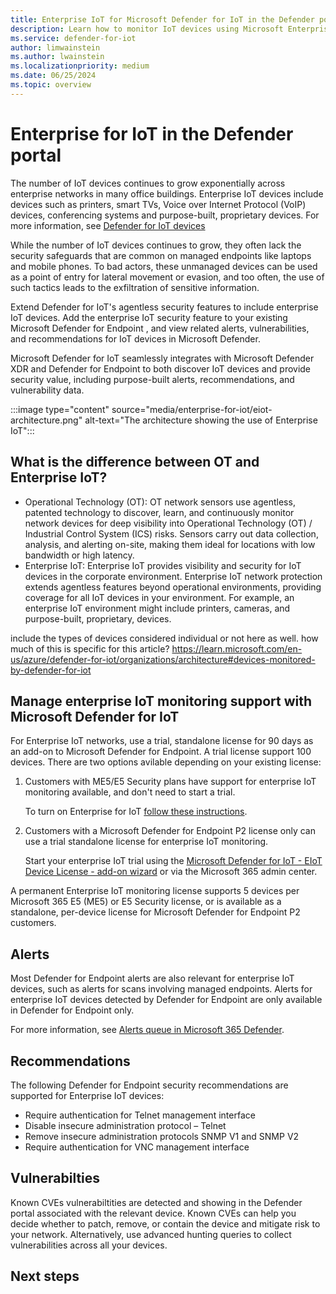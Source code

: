 ```yaml
---
title: Enterprise IoT for Microsoft Defender for IoT in the Defender portal
description: Learn how to monitor IoT devices using Microsoft Enterprise Defender for IoT in the Microsoft Defender portal.
ms.service: defender-for-iot
author: limwainstein
ms.author: lwainstein
ms.localizationpriority: medium
ms.date: 06/25/2024
ms.topic: overview
---
```


# Enterprise for IoT in the Defender portal

The number of IoT devices continues to grow exponentially across enterprise networks in many office buildings. Enterprise IoT devices include devices such as printers, smart TVs, Voice over Internet Protocol (VoIP) devices, conferencing systems and purpose-built, proprietary devices. For more information, see [Defender for IoT devices](billing#defender-for-iot-devices) <!-- do we have an equivalent to this?-->

While the number of IoT devices continues to grow, they often lack the security safeguards that are common on managed endpoints like laptops and mobile phones. To bad actors, these unmanaged devices can be used as a point of entry for lateral movement or evasion, and too often, the use of such tactics leads to the exfiltration<!-- should this be changed to hacking / exposure/ stealing / leaking --> of sensitive information.

Extend Defender for IoT's agentless<!-- I presume this is different in Defender and does use agents --> security features to include enterprise IoT devices. Add the enterprise IoT security feature to your existing Microsoft Defender for Endpoint <!-- license? or remove to your?-->, and view related alerts, vulnerabilities, and recommendations for IoT devices in Microsoft Defender.

Microsoft Defender for IoT seamlessly integrates with Microsoft Defender XDR<!-- remove XDR?--> and Defender for Endpoint to both discover IoT devices and provide security value, including purpose-built alerts, recommendations, and vulnerability data.
<!-- I dont know if this image is still appropriate? -->
:::image type="content" source="media/enterprise-for-iot/eiot-architecture.png" alt-text="The architecture showing the use of Enterprise IoT":::

## What is the difference between OT and Enterprise IoT?

- Operational Technology (OT): OT network sensors use agentless, patented technology to discover, learn, and continuously monitor network devices for deep visibility into Operational Technology (OT) / Industrial Control System (ICS) risks. Sensors carry out data collection, analysis, and alerting on-site, making them ideal for locations with low bandwidth or high latency.
- Enterprise IoT: Enterprise IoT provides visibility and security for IoT devices in the corporate environment.
Enterprise IoT network protection extends agentless features beyond operational environments, providing coverage for all IoT devices in your environment. For example, an enterprise IoT environment might include printers, cameras, and purpose-built, proprietary, devices.

include the types of devices considered individual or not here as well. how much of this is specific for this article?
https://learn.microsoft.com/en-us/azure/defender-for-iot/organizations/architecture#devices-monitored-by-defender-for-iot

## Manage enterprise IoT monitoring support with Microsoft Defender for IoT

For Enterprise IoT networks, use a trial, standalone<!--?--> license for 90 days as an add-on to Microsoft Defender for Endpoint<!--?-->. A trial license support 100 devices. There are two options avilable depending on your existing license:

1. Customers with ME5/E5 Security plans have support for enterprise IoT monitoring available, and don't need to start a trial.

    To turn on Enterprise for IoT [follow these instructions](enterprise-for-iot-get-started.md#turn-on-enterprise-iot-monitoring).

1. Customers with a Microsoft Defender for Endpoint P2 license only can use a trial standalone license for enterprise IoT monitoring.

    Start your enterprise IoT trial using the [Microsoft Defender for IoT - EIoT Device License - add-on wizard](https://signup.microsoft.com/get-started/signup?products=b2f91841-252f-4765-94c3-75802d7c0ddb&ali=1&bac=1) or via the Microsoft 365 admin center. <!-- is this correct?-->

A permanent Enterprise IoT monitoring license supports 5 devices per Microsoft 365 E5 (ME5) or E5 Security license, or is available as a standalone, per-device license for Microsoft Defender for Endpoint P2 customers.

## Alerts
<!-- here Enterprise was written with a capital and I have lowered that-->
Most Defender for Endpoint alerts <!--network-based detections -->are also relevant for enterprise IoT devices, such as alerts for scans involving managed endpoints. Alerts for enterprise IoT devices detected by Defender for Endpoint are only available in Defender for Endpoint only<!-- where are they now available? -->.

For more information, see [Alerts queue in Microsoft 365 Defender](/defender-endpoint/alerts-queue.md). <!-- should this be changed? what alternatives are there? also change to in Microsoft Defender portal? Amit-->

## Recommendations

The following Defender for Endpoint security recommendations are supported for Enterprise IoT devices:

- Require authentication for Telnet management interface
- Disable insecure administration protocol – Telnet
- Remove insecure administration protocols SNMP V1 and SNMP V2
- Require authentication for VNC management interface

## Vulnerabilties

Known CVEs vulnerabiltities are detected and showing in the Defender portal associated with the relevant device. Known CVEs can help you decide whether to patch, remove, or contain the device and mitigate risk to your network. Alternatively, use advanced hunting queries to collect vulnerabilities across all your devices.

## Next steps
